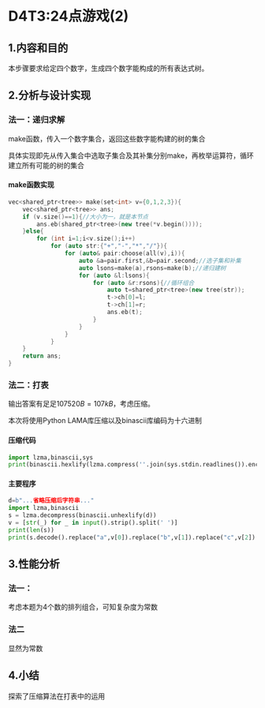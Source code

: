 # D4T3:24点游戏(2)

## 1.内容和目的 

本步骤要求给定四个数字，生成四个数字能构成的所有表达式树。

## 2.分析与设计实现

### 法一：递归求解

make函数，传入一个数字集合，返回这些数字能构建的树的集合

具体实现即先从传入集合中选取子集合及其补集分别make，再枚举运算符，循环建立所有可能的树的集合

#### make函数实现

```cpp
vec<shared_ptr<tree>> make(set<int> v={0,1,2,3}){
    vec<shared_ptr<tree>> ans;
    if (v.size()==1){//大小为一，就是本节点
        ans.eb(shared_ptr<tree>(new tree(*v.begin())));
    }else{
        for (int i=1;i<v.size();i++)
            for (auto str:{"+","-","*","/"}){
                for (auto& pair:choose(all(v),i)){
                    auto &a=pair.first,&b=pair.second;//选子集和补集
                    auto lsons=make(a),rsons=make(b);//递归建树
                    for (auto &l:lsons){
                        for (auto &r:rsons){//循环组合
                            auto t=shared_ptr<tree>(new tree(str));
                            t->ch[0]=l;
                            t->ch[1]=r;
                            ans.eb(t);
                        }
                    }
                }
            }
    }
    return ans;
}
```

### 法二：打表

输出答案有足足$107520B=107kB$，考虑压缩。

本次将使用Python LAMA库压缩以及binascii库编码为十六进制

#### 压缩代码

```python
import lzma,binascii,sys
print(binascii.hexlify(lzma.compress(''.join(sys.stdin.readlines()).encode())))
```

#### 主要程序

```python
d=b"...省略压缩后字符串..."
import lzma,binascii
s = lzma.decompress(binascii.unhexlify(d))
v = [str(_) for _ in input().strip().split(' ')]
print(len(s))
print(s.decode().replace("a",v[0]).replace("b",v[1]).replace("c",v[2]).replace("d",v[3])[:-1])
```

## 3.性能分析

### 法一：

考虑本题为4个数的排列组合，可知复杂度为常数

### 法二

显然为常数

## 4.小结

探索了压缩算法在打表中的运用

